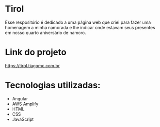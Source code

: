 # Tirol
Esse respositório é dedicado a uma página web que criei para fazer uma homenagem a minha namorada e lhe indicar onde estavam seus presentes em nosso quarto aniversário de namoro.

# Link do projeto
https://tirol.tiagomc.com.br

# Tecnologias utilizadas:
- Angular
- AWS Amplify
- HTML
- CSS
- JavaScript
